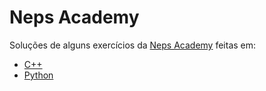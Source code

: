 # Neps Academy

Soluções de alguns exercícios da [Neps Academy](https://neps.academy/) feitas em:
* [C++](https://github.com/heltonricardo/neps-academy/search?l=c%2B%2B)
* [Python](https://github.com/heltonricardo/neps-academy/search?l=python)
